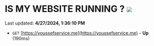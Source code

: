 # IS MY WEBSITE RUNNING ? [![](https://img.shields.io/static/v1?label=Sponsor&message=%E2%9D%A4&logo=GitHub&color=%23fe8e86)](https://github.com/sponsors/<username>)

Last updated: **4/27/2024, 1:36:10 PM**

- `GET` [https://youssefservice.me](https://youssefservice.me) - **Up** (190ms)
